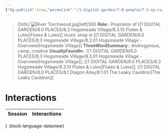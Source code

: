 ```yaml
---
{"dg-publish":true,"permalink":"/1-digital-garden/7-0-people/7-3-np-cs/river-torchwood/","tags":["#person","#hogsmeade","#hogsmeade-resident","shopkeeper"]}
---
```


>[!info] 
>![River Torchwood.jpg|left|300](/img/user/1%20DIGITAL%20GARDEN/7.0%20PEOPLE/7.3%20NPCs/Headshots/River%20Torchwood.jpg)
>**Role**:: Proprietor of [[1 DIGITAL GARDEN/8.0 PLACES/8.3 Hogsmeade Village/8.3.10 Flutes & Lutes\|Flutes & Lutes]] music shop in [[1 DIGITAL GARDEN/8.0 PLACES/8.3 Hogsmeade Village/8.3.01 Hogsmeade Village - Overview\|Hogsmeade Village]] 
>**ThreeWordSummary**:: Androgynous, camp, creative
>**UsuallyFoundIn**:: [[1 DIGITAL GARDEN/8.0 PLACES/8.3 Hogsmeade Village/8.3.01 Hogsmeade Village - Overview\|Hogsmeade Village]], [[1 DIGITAL GARDEN/8.0 PLACES/8.3 Hogsmeade Village/8.3.10 Flutes & Lutes\|Flutes & Lutes]], [[1 DIGITAL GARDEN/8.0 PLACES/8.1 Diagon Alley/8.1.01 The Leaky Cauldron\|The Leaky Cauldron]]

# Interactions

| Session | Interactions |
| ------- | ------------ |

{ .block-language-dataview}
